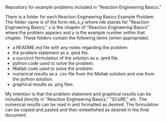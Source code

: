Repository for example problems included in "Reaction Engineering Basics."

There is a folder for each Reaction Engineering Basics Example Problem. The folder name is of the form reb_x_y where reb stands for "Reaction Engineering Basics," x is the chapter of "Reaction Engineering Basics" where the problem appears and y is the example number within that chapter. These folders contain the following items (when appropriate).

* a README.md file with any notes regarding the problem.
* the problem statement as a .qmd file.
* a succinct formulation of the solution as a .qmd file.
* python code used to solve the problem.
* Matlab code used to solve the problem.
* numerical results as a .csv file from the Matlab solution and one from the python solution.
* graphical results as .png files.

My intention is that the problem statement and graphical results can be included directly in "Reaction Engineering Basics," "SCoRE," etc. The numerical results can be read in and formatted as desired. The formulation can be copied and pasted and then embellished as desired in the final document.